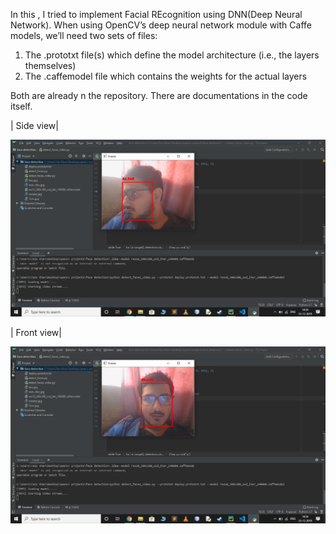 In this , I tried to implement Facial REcognition using DNN(Deep Neural Network).
When using OpenCV’s deep neural network module with Caffe models, we’ll need two sets of files:

1. The .prototxt file(s) which define the model architecture (i.e., the layers themselves)
2. The .caffemodel file which contains the weights for the actual layers

Both are already n the repository. 
There are documentations in the code itself.

| Side view|

![Alt text](Screenshots/1.png?raw=true "Side view" )  

| Front view|

 ![Alt text](Screenshots/2.png?raw=true "Front view" ) 
